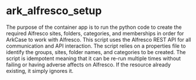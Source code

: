 # ark_alfresco_setup

The purpose of the container app is to run the python code to create the required Alfresco sites, folders, categories, and memberships in order for ArkCase to work with Alfresco. 
This script uses the Alfresco REST API for all communication and API interaction.
The script relies on a properties file to identify the groups, sites, folder names, and categories to be created. 
The script is idempotent meaning that it can be re-run multiple times without failing or having adverse affects on Alfresco. If the resource already existing, it simply ignores it.
